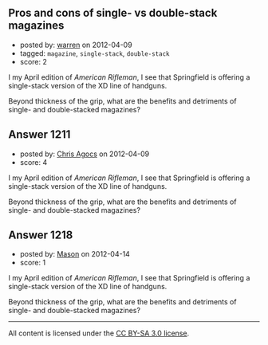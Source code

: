 ## Pros and cons of single- vs double-stack magazines

- posted by: [warren](https://stackexchange.com/users/-1/143-warren) on 2012-04-09
- tagged: `magazine`, `single-stack`, `double-stack`
- score: 2

I my April edition of *American Rifleman*, I see that Springfield is offering a single-stack version of the XD line of handguns.

Beyond thickness of the grip, what are the benefits and detriments of single- and double-stacked magazines?


## Answer 1211

- posted by: [Chris Agocs](https://stackexchange.com/users/-1/12-chris-agocs) on 2012-04-09
- score: 4

I my April edition of *American Rifleman*, I see that Springfield is offering a single-stack version of the XD line of handguns.

Beyond thickness of the grip, what are the benefits and detriments of single- and double-stacked magazines?


## Answer 1218

- posted by: [Mason](https://stackexchange.com/users/-1/19-mason) on 2012-04-14
- score: 1

I my April edition of *American Rifleman*, I see that Springfield is offering a single-stack version of the XD line of handguns.

Beyond thickness of the grip, what are the benefits and detriments of single- and double-stacked magazines?



---

All content is licensed under the [CC BY-SA 3.0 license](https://creativecommons.org/licenses/by-sa/3.0/).
